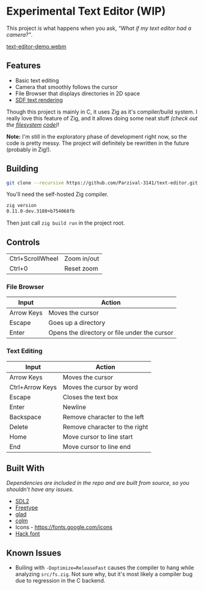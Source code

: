 # Experimental Text Editor (WIP)
This project is what happens when you ask, *"What if my text editor had a camera?"*.

[text-editor-demo.webm](https://github.com/Parzival-3141/text-editor/assets/29632054/3ecd6ae9-8374-4e35-91cb-2a00d3a0b2ba)

## Features
 - Basic text editing
 - Camera that smoothly follows the cursor
 - File Browser that displays directories in 2D space
 - [SDF text rendering](https://steamcdn-a.akamaihd.net/apps/valve/2007/SIGGRAPH2007_AlphaTestedMagnification.pdf)

Though this project is mainly in C, it uses Zig as it's compiler/build system. I really love this feature of Zig, and it allows doing some neat stuff *(check out the [filesystem](src/fs.zig) [code](src/fs.h))*!

**Note:** I'm still in the exploratory phase of development right now, so the code is pretty messy. The project will definitely be rewritten in the future (probably in Zig!).

## Building
```sh
git clone --recursive https://github.com/Parzival-3141/text-editor.git
```
You'll need the self-hosted Zig compiler.
```sh
zig version
0.11.0-dev.3180+b754068fb
```
Then just call `zig build run` in the project root.

## Controls
| | |
| --- | --- |
| Ctrl+ScrollWheel | Zoom in/out | Zoom in/out |
| Ctrl+0 | Reset zoom | Reset zoom |

### File Browser 
| Input | Action |
| --- | --- |
| Arrow Keys | Moves the cursor |
| Escape | Goes up a directory |
| Enter | Opens the directory or file under the cursor |

### Text Editing
| Input | Action |
| --- | --- |
| Arrow Keys | Moves the cursor |
| Ctrl+Arrow Keys | Moves the cursor by word |
| Escape | Closes the text box |
| Enter | Newline |
| Backspace | Remove character to the left |
| Delete | Remove character to the right |
| Home | Move cursor to line start |
| End | Move cursor to line end |

## Built With
*Dependencies are included in the repo and are built from source, so you shouldn't have any issues.*
 - [SDL2](https://github.com/libsdl-org/SDL)
 - [Freetype](https://github.com/hexops/freetype)
 - [glad](https://github.com/Dav1dde/glad)
 - [cglm](https://github.com/recp/cglm)
 - Icons - https://fonts.google.com/icons
 - [Hack font](https://github.com/source-foundry/Hack)

## Known Issues
 - Builing with `-Doptimize=ReleaseFast` causes the compiler to hang while analyzing `src/fs.zig`. Not sure why, but it's most likely a compiler bug due to regression in the C backend.
